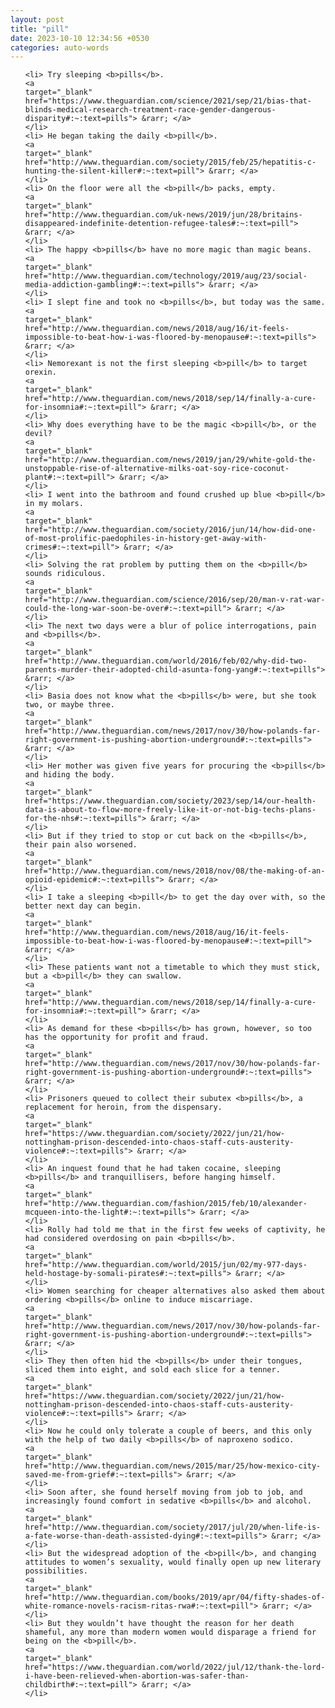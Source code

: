 ```yaml
---
layout: post
title: "pill"
date: 2023-10-10 12:34:56 +0530
categories: auto-words
---
```

<ol>

    <li> Try sleeping <b>pills</b>.
    <a 
    target="_blank" 
    href="https://www.theguardian.com/science/2021/sep/21/bias-that-blinds-medical-research-treatment-race-gender-dangerous-disparity#:~:text=pills"> &rarr; </a>
    </li>
    <li> He began taking the daily <b>pill</b>.
    <a 
    target="_blank" 
    href="http://www.theguardian.com/society/2015/feb/25/hepatitis-c-hunting-the-silent-killer#:~:text=pill"> &rarr; </a>
    </li>
    <li> On the floor were all the <b>pill</b> packs, empty.
    <a 
    target="_blank" 
    href="http://www.theguardian.com/uk-news/2019/jun/28/britains-disappeared-indefinite-detention-refugee-tales#:~:text=pill"> &rarr; </a>
    </li>
    <li> The happy <b>pills</b> have no more magic than magic beans.
    <a 
    target="_blank" 
    href="http://www.theguardian.com/technology/2019/aug/23/social-media-addiction-gambling#:~:text=pills"> &rarr; </a>
    </li>
    <li> I slept fine and took no <b>pills</b>, but today was the same.
    <a 
    target="_blank" 
    href="http://www.theguardian.com/news/2018/aug/16/it-feels-impossible-to-beat-how-i-was-floored-by-menopause#:~:text=pills"> &rarr; </a>
    </li>
    <li> Nemorexant is not the first sleeping <b>pill</b> to target orexin.
    <a 
    target="_blank" 
    href="http://www.theguardian.com/news/2018/sep/14/finally-a-cure-for-insomnia#:~:text=pill"> &rarr; </a>
    </li>
    <li> Why does everything have to be the magic <b>pill</b>, or the devil?
    <a 
    target="_blank" 
    href="http://www.theguardian.com/news/2019/jan/29/white-gold-the-unstoppable-rise-of-alternative-milks-oat-soy-rice-coconut-plant#:~:text=pill"> &rarr; </a>
    </li>
    <li> I went into the bathroom and found crushed up blue <b>pill</b> in my molars.
    <a 
    target="_blank" 
    href="http://www.theguardian.com/society/2016/jun/14/how-did-one-of-most-prolific-paedophiles-in-history-get-away-with-crimes#:~:text=pill"> &rarr; </a>
    </li>
    <li> Solving the rat problem by putting them on the <b>pill</b> sounds ridiculous.
    <a 
    target="_blank" 
    href="http://www.theguardian.com/science/2016/sep/20/man-v-rat-war-could-the-long-war-soon-be-over#:~:text=pill"> &rarr; </a>
    </li>
    <li> The next two days were a blur of police interrogations, pain and <b>pills</b>.
    <a 
    target="_blank" 
    href="http://www.theguardian.com/world/2016/feb/02/why-did-two-parents-murder-their-adopted-child-asunta-fong-yang#:~:text=pills"> &rarr; </a>
    </li>
    <li> Basia does not know what the <b>pills</b> were, but she took two, or maybe three.
    <a 
    target="_blank" 
    href="http://www.theguardian.com/news/2017/nov/30/how-polands-far-right-government-is-pushing-abortion-underground#:~:text=pills"> &rarr; </a>
    </li>
    <li> Her mother was given five years for procuring the <b>pills</b> and hiding the body.
    <a 
    target="_blank" 
    href="https://www.theguardian.com/society/2023/sep/14/our-health-data-is-about-to-flow-more-freely-like-it-or-not-big-techs-plans-for-the-nhs#:~:text=pills"> &rarr; </a>
    </li>
    <li> But if they tried to stop or cut back on the <b>pills</b>, their pain also worsened.
    <a 
    target="_blank" 
    href="http://www.theguardian.com/news/2018/nov/08/the-making-of-an-opioid-epidemic#:~:text=pills"> &rarr; </a>
    </li>
    <li> I take a sleeping <b>pill</b> to get the day over with, so the better next day can begin.
    <a 
    target="_blank" 
    href="http://www.theguardian.com/news/2018/aug/16/it-feels-impossible-to-beat-how-i-was-floored-by-menopause#:~:text=pill"> &rarr; </a>
    </li>
    <li> These patients want not a timetable to which they must stick, but a <b>pill</b> they can swallow.
    <a 
    target="_blank" 
    href="http://www.theguardian.com/news/2018/sep/14/finally-a-cure-for-insomnia#:~:text=pill"> &rarr; </a>
    </li>
    <li> As demand for these <b>pills</b> has grown, however, so too has the opportunity for profit and fraud.
    <a 
    target="_blank" 
    href="http://www.theguardian.com/news/2017/nov/30/how-polands-far-right-government-is-pushing-abortion-underground#:~:text=pills"> &rarr; </a>
    </li>
    <li> Prisoners queued to collect their subutex <b>pills</b>, a replacement for heroin, from the dispensary.
    <a 
    target="_blank" 
    href="https://www.theguardian.com/society/2022/jun/21/how-nottingham-prison-descended-into-chaos-staff-cuts-austerity-violence#:~:text=pills"> &rarr; </a>
    </li>
    <li> An inquest found that he had taken cocaine, sleeping <b>pills</b> and tranquillisers, before hanging himself.
    <a 
    target="_blank" 
    href="http://www.theguardian.com/fashion/2015/feb/10/alexander-mcqueen-into-the-light#:~:text=pills"> &rarr; </a>
    </li>
    <li> Rolly had told me that in the first few weeks of captivity, he had considered overdosing on pain <b>pills</b>.
    <a 
    target="_blank" 
    href="http://www.theguardian.com/world/2015/jun/02/my-977-days-held-hostage-by-somali-pirates#:~:text=pills"> &rarr; </a>
    </li>
    <li> Women searching for cheaper alternatives also asked them about ordering <b>pills</b> online to induce miscarriage.
    <a 
    target="_blank" 
    href="http://www.theguardian.com/news/2017/nov/30/how-polands-far-right-government-is-pushing-abortion-underground#:~:text=pills"> &rarr; </a>
    </li>
    <li> They then often hid the <b>pills</b> under their tongues, sliced them into eight, and sold each slice for a tenner.
    <a 
    target="_blank" 
    href="https://www.theguardian.com/society/2022/jun/21/how-nottingham-prison-descended-into-chaos-staff-cuts-austerity-violence#:~:text=pills"> &rarr; </a>
    </li>
    <li> Now he could only tolerate a couple of beers, and this only with the help of two daily <b>pills</b> of naproxeno sodico.
    <a 
    target="_blank" 
    href="http://www.theguardian.com/news/2015/mar/25/how-mexico-city-saved-me-from-grief#:~:text=pills"> &rarr; </a>
    </li>
    <li> Soon after, she found herself moving from job to job, and increasingly found comfort in sedative <b>pills</b> and alcohol.
    <a 
    target="_blank" 
    href="http://www.theguardian.com/society/2017/jul/20/when-life-is-a-fate-worse-than-death-assisted-dying#:~:text=pills"> &rarr; </a>
    </li>
    <li> But the widespread adoption of the <b>pill</b>, and changing attitudes to women’s sexuality, would finally open up new literary possibilities.
    <a 
    target="_blank" 
    href="http://www.theguardian.com/books/2019/apr/04/fifty-shades-of-white-romance-novels-racism-ritas-rwa#:~:text=pill"> &rarr; </a>
    </li>
    <li> But they wouldn’t have thought the reason for her death shameful, any more than modern women would disparage a friend for being on the <b>pill</b>.
    <a 
    target="_blank" 
    href="https://www.theguardian.com/world/2022/jul/12/thank-the-lord-i-have-been-relieved-when-abortion-was-safer-than-childbirth#:~:text=pill"> &rarr; </a>
    </li>